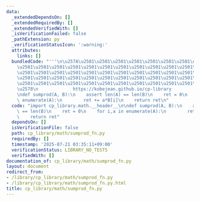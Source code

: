 ```yaml
---
data:
  _extendedDependsOn: []
  _extendedRequiredBy: []
  _extendedVerifiedWith: []
  _isVerificationFailed: false
  _pathExtension: py
  _verificationStatusIcon: ':warning:'
  attributes:
    links: []
  bundledCode: "'''\n\u257A\u2501\u2501\u2501\u2501\u2501\u2501\u2501\u2501\u2501\u2501\
    \u2501\u2501\u2501\u2501\u2501\u2501\u2501\u2501\u2501\u2501\u2501\u2501\u2501\
    \u2501\u2501\u2501\u2501\u2501\u2501\u2501\u2501\u2501\u2501\u2501\u2501\u2501\
    \u2501\u2501\u2501\u2501\u2501\u2501\u2501\u2501\u2501\u2501\u2501\u2501\u2501\
    \u2501\u2501\u2501\u2501\u2501\u2501\u2501\u2501\u2501\u2501\u2501\u2501\u2501\
    \u2578\n             https://kobejean.github.io/cp-library               \n'''\n\
    \ndef sumprod(A, B):\n    assert len(A) == len(B)\n    ret = 0\n    for i,a in\
    \ enumerate(A):\n        ret += a*B[i]\n    return ret\n"
  code: "import cp_library.math.__header__\n\ndef sumprod(A, B):\n    assert len(A)\
    \ == len(B)\n    ret = 0\n    for i,a in enumerate(A):\n        ret += a*B[i]\n\
    \    return ret"
  dependsOn: []
  isVerificationFile: false
  path: cp_library/math/sumprod_fn.py
  requiredBy: []
  timestamp: '2025-07-21 03:35:11+09:00'
  verificationStatus: LIBRARY_NO_TESTS
  verifiedWith: []
documentation_of: cp_library/math/sumprod_fn.py
layout: document
redirect_from:
- /library/cp_library/math/sumprod_fn.py
- /library/cp_library/math/sumprod_fn.py.html
title: cp_library/math/sumprod_fn.py
---
```

